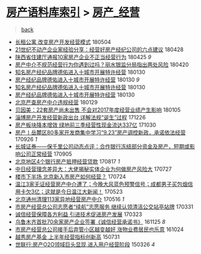 [房产语料库索引](../../README.md)  > [房产_经营](房产_经营.md)
====
> [back](../README.md)

- [长租公寓 改变房产开发经营模式](http://jkwz.applinzi.com/ittc/7099051844070540299.html#%E9%95%BF%E7%A7%9F%E5%85%AC%E5%AF%93+%E6%94%B9%E5%8F%98%E6%88%BF%E4%BA%A7%E5%BC%80%E5%8F%91%E7%BB%8F%E8%90%A5%E6%A8%A1%E5%BC%8F) 180504  
- [21世纪不动产企业家经验分享：经营好房产经纪公司的六点建议](http://jkwz.applinzi.com/ittc/7096974615861789712.html#21%E4%B8%96%E7%BA%AA%E4%B8%8D%E5%8A%A8%E4%BA%A7%E4%BC%81%E4%B8%9A%E5%AE%B6%E7%BB%8F%E9%AA%8C%E5%88%86%E4%BA%AB%EF%BC%9A%E7%BB%8F%E8%90%A5%E5%A5%BD%E6%88%BF%E4%BA%A7%E7%BB%8F%E7%BA%AA%E5%85%AC%E5%8F%B8%E7%9A%84%E5%85%AD%E7%82%B9%E5%BB%BA%E8%AE%AE) 180428  
- [陕西省住建厅通报10家房产企业不正当经营行为](http://jkwz.applinzi.com/ittc/7095934179110028294.html#%E9%99%95%E8%A5%BF%E7%9C%81%E4%BD%8F%E5%BB%BA%E5%8E%85%E9%80%9A%E6%8A%A510%E5%AE%B6%E6%88%BF%E4%BA%A7%E4%BC%81%E4%B8%9A%E4%B8%8D%E6%AD%A3%E5%BD%93%E7%BB%8F%E8%90%A5%E8%A1%8C%E4%B8%BA) 180425 *9* 
- [房产中介不规范经营行为你遇到过吗？丽水银监分局指出两处风险](http://jkwz.applinzi.com/ittc/7094168189992961040.html#%E6%88%BF%E4%BA%A7%E4%B8%AD%E4%BB%8B%E4%B8%8D%E8%A7%84%E8%8C%83%E7%BB%8F%E8%90%A5%E8%A1%8C%E4%B8%BA%E4%BD%A0%E9%81%87%E5%88%B0%E8%BF%87%E5%90%97%EF%BC%9F%E4%B8%BD%E6%B0%B4%E9%93%B6%E7%9B%91%E5%88%86%E5%B1%80%E6%8C%87%E5%87%BA%E4%B8%A4%E5%A4%84%E9%A3%8E%E9%99%A9) 180420  
- [知名房产经纪品牌德佑进入十城市开展特许经营](http://jkwz.applinzi.com/ittc/7064423119962244106.html#%E7%9F%A5%E5%90%8D%E6%88%BF%E4%BA%A7%E7%BB%8F%E7%BA%AA%E5%93%81%E7%89%8C%E5%BE%B7%E4%BD%91%E8%BF%9B%E5%85%A5%E5%8D%81%E5%9F%8E%E5%B8%82%E5%BC%80%E5%B1%95%E7%89%B9%E8%AE%B8%E7%BB%8F%E8%90%A5) 180130  
- [房产经纪品牌德佑进入十城市开展特许经营](http://jkwz.applinzi.com/ittc/7064415731972572166.html#%E6%88%BF%E4%BA%A7%E7%BB%8F%E7%BA%AA%E5%93%81%E7%89%8C%E5%BE%B7%E4%BD%91%E8%BF%9B%E5%85%A5%E5%8D%81%E5%9F%8E%E5%B8%82%E5%BC%80%E5%B1%95%E7%89%B9%E8%AE%B8%E7%BB%8F%E8%90%A5) 180130 *9* 
- [知名房产经纪品牌德佑进入十城市开展特许经营](http://jkwz.applinzi.com/ittc/7064415300449993734.html#%E7%9F%A5%E5%90%8D%E6%88%BF%E4%BA%A7%E7%BB%8F%E7%BA%AA%E5%93%81%E7%89%8C%E5%BE%B7%E4%BD%91%E8%BF%9B%E5%85%A5%E5%8D%81%E5%9F%8E%E5%B8%82%E5%BC%80%E5%B1%95%E7%89%B9%E8%AE%B8%E7%BB%8F%E8%90%A5) 180130  
- [房产经纪品牌德佑进入十城市开展特许经营](http://jkwz.applinzi.com/ittc/7064415312265348106.html#%E6%88%BF%E4%BA%A7%E7%BB%8F%E7%BA%AA%E5%93%81%E7%89%8C%E5%BE%B7%E4%BD%91%E8%BF%9B%E5%85%A5%E5%8D%81%E5%9F%8E%E5%B8%82%E5%BC%80%E5%B1%95%E7%89%B9%E8%AE%B8%E7%BB%8F%E8%90%A5) 180130  
- [北京严查房产中介违规经营](http://jkwz.applinzi.com/ittc/7063897645443974150.html#%E5%8C%97%E4%BA%AC%E4%B8%A5%E6%9F%A5%E6%88%BF%E4%BA%A7%E4%B8%AD%E4%BB%8B%E8%BF%9D%E8%A7%84%E7%BB%8F%E8%90%A5) 180129  
- [贝因美：22套房产尚未出售 不会对2017年度经营业绩产生影响](http://jkwz.applinzi.com/ittc/7055218023042909190.html#%E8%B4%9D%E5%9B%A0%E7%BE%8E%EF%BC%9A22%E5%A5%97%E6%88%BF%E4%BA%A7%E5%B0%9A%E6%9C%AA%E5%87%BA%E5%94%AE+%E4%B8%8D%E4%BC%9A%E5%AF%B92017%E5%B9%B4%E5%BA%A6%E7%BB%8F%E8%90%A5%E4%B8%9A%E7%BB%A9%E4%BA%A7%E7%94%9F%E5%BD%B1%E5%93%8D) 180105  
- [淄博房产开发经营新政出台 详解法规“诞生”过程](http://jkwz.applinzi.com/ittc/7051446364636988432.html#%E6%B7%84%E5%8D%9A%E6%88%BF%E4%BA%A7%E5%BC%80%E5%8F%91%E7%BB%8F%E8%90%A5%E6%96%B0%E6%94%BF%E5%87%BA%E5%8F%B0+%E8%AF%A6%E8%A7%A3%E6%B3%95%E8%A7%84%E2%80%9C%E8%AF%9E%E7%94%9F%E2%80%9D%E8%BF%87%E7%A8%8B) 171226  
- [房产板块降本增效 绿地前三季经营性现金流达337亿](http://jkwz.applinzi.com/ittc/7030179419950416913.html#%E6%88%BF%E4%BA%A7%E6%9D%BF%E5%9D%97%E9%99%8D%E6%9C%AC%E5%A2%9E%E6%95%88+%E7%BB%BF%E5%9C%B0%E5%89%8D%E4%B8%89%E5%AD%A3%E7%BB%8F%E8%90%A5%E6%80%A7%E7%8E%B0%E9%87%91%E6%B5%81%E8%BE%BE337%E4%BA%BF) 171030  
- [房产丨岳麓区80多家开发商集中学习“9.23”房产调控新政，承诺依法经营](http://jkwz.applinzi.com/ittc/7017668497906336784.html#%E6%88%BF%E4%BA%A7%E4%B8%A8%E5%B2%B3%E9%BA%93%E5%8C%BA80%E5%A4%9A%E5%AE%B6%E5%BC%80%E5%8F%91%E5%95%86%E9%9B%86%E4%B8%AD%E5%AD%A6%E4%B9%A0%E2%80%9C9.23%E2%80%9D%E6%88%BF%E4%BA%A7%E8%B0%83%E6%8E%A7%E6%96%B0%E6%94%BF%EF%BC%8C%E6%89%BF%E8%AF%BA%E4%BE%9D%E6%B3%95%E7%BB%8F%E8%90%A5) 170926 *1* 
- [长城证券——保千里公司动态点评：合作银行冻结部分资金及房产，短期或影响公司正常经营](http://jkwz.applinzi.com/ittc/7009833610495132689.html#%E9%95%BF%E5%9F%8E%E8%AF%81%E5%88%B8%E2%80%94%E2%80%94%E4%BF%9D%E5%8D%83%E9%87%8C%E5%85%AC%E5%8F%B8%E5%8A%A8%E6%80%81%E7%82%B9%E8%AF%84%EF%BC%9A%E5%90%88%E4%BD%9C%E9%93%B6%E8%A1%8C%E5%86%BB%E7%BB%93%E9%83%A8%E5%88%86%E8%B5%84%E9%87%91%E5%8F%8A%E6%88%BF%E4%BA%A7%EF%BC%8C%E7%9F%AD%E6%9C%9F%E6%88%96%E5%BD%B1%E5%93%8D%E5%85%AC%E5%8F%B8%E6%AD%A3%E5%B8%B8%E7%BB%8F%E8%90%A5) 170905  
- [北京地区4个银行房产抵押经营贷款](http://jkwz.applinzi.com/ittc/7002681264967255056.html#%E5%8C%97%E4%BA%AC%E5%9C%B0%E5%8C%BA4%E4%B8%AA%E9%93%B6%E8%A1%8C%E6%88%BF%E4%BA%A7%E6%8A%B5%E6%8A%BC%E7%BB%8F%E8%90%A5%E8%B4%B7%E6%AC%BE) 170817 *1* 
- [中日经营理念差异大：大佬揭秘实体企业为何做房产风险大](http://jkwz.applinzi.com/ittc/6995037774082999313.html#%E4%B8%AD%E6%97%A5%E7%BB%8F%E8%90%A5%E7%90%86%E5%BF%B5%E5%B7%AE%E5%BC%82%E5%A4%A7%EF%BC%9A%E5%A4%A7%E4%BD%AC%E6%8F%AD%E7%A7%98%E5%AE%9E%E4%BD%93%E4%BC%81%E4%B8%9A%E4%B8%BA%E4%BD%95%E5%81%9A%E6%88%BF%E4%BA%A7%E9%A3%8E%E9%99%A9%E5%A4%A7) 170727  
- [楼市下半场 北京新入市房产如何经营？](http://jkwz.applinzi.com/ittc/6993877877651932176.html#%E6%A5%BC%E5%B8%82%E4%B8%8B%E5%8D%8A%E5%9C%BA+%E5%8C%97%E4%BA%AC%E6%96%B0%E5%85%A5%E5%B8%82%E6%88%BF%E4%BA%A7%E5%A6%82%E4%BD%95%E7%BB%8F%E8%90%A5%EF%BC%9F) 170724  
- [温江3家无证经营房产中介遭了；今晚大风蓝色预警信号；成都男子买包烟信用卡欠3亿；这就是今日温江大新闻！](http://jkwz.applinzi.com/ittc/6970936594780390404.html#%E6%B8%A9%E6%B1%9F3%E5%AE%B6%E6%97%A0%E8%AF%81%E7%BB%8F%E8%90%A5%E6%88%BF%E4%BA%A7%E4%B8%AD%E4%BB%8B%E9%81%AD%E4%BA%86%EF%BC%9B%E4%BB%8A%E6%99%9A%E5%A4%A7%E9%A3%8E%E8%93%9D%E8%89%B2%E9%A2%84%E8%AD%A6%E4%BF%A1%E5%8F%B7%EF%BC%9B%E6%88%90%E9%83%BD%E7%94%B7%E5%AD%90%E4%B9%B0%E5%8C%85%E7%83%9F%E4%BF%A1%E7%94%A8%E5%8D%A1%E6%AC%A03%E4%BA%BF%EF%BC%9B%E8%BF%99%E5%B0%B1%E6%98%AF%E4%BB%8A%E6%97%A5%E6%B8%A9%E6%B1%9F%E5%A4%A7%E6%96%B0%E9%97%BB%EF%BC%81) 170523  
- [北京通州清理113家异地经营房产中介](http://jkwz.applinzi.com/ittc/6968342564691248132.html#%E5%8C%97%E4%BA%AC%E9%80%9A%E5%B7%9E%E6%B8%85%E7%90%86113%E5%AE%B6%E5%BC%82%E5%9C%B0%E7%BB%8F%E8%90%A5%E6%88%BF%E4%BA%A7%E4%B8%AD%E4%BB%8B) 170516 *1* 
- [市房产经营总公司志愿者“续航”志愿服务 继续认领清洁公交站亭站牌](http://jkwz.applinzi.com/ittc/6951017618533254149.html#%E5%B8%82%E6%88%BF%E4%BA%A7%E7%BB%8F%E8%90%A5%E6%80%BB%E5%85%AC%E5%8F%B8%E5%BF%97%E6%84%BF%E8%80%85%E2%80%9C%E7%BB%AD%E8%88%AA%E2%80%9D%E5%BF%97%E6%84%BF%E6%9C%8D%E5%8A%A1+%E7%BB%A7%E7%BB%AD%E8%AE%A4%E9%A2%86%E6%B8%85%E6%B4%81%E5%85%AC%E4%BA%A4%E7%AB%99%E4%BA%AD%E7%AB%99%E7%89%8C) 170331  
- [诚信经营保障各方利益 引进技术促进房产发展](http://jkwz.applinzi.com/ittc/6948161198439793669.html#%E8%AF%9A%E4%BF%A1%E7%BB%8F%E8%90%A5%E4%BF%9D%E9%9A%9C%E5%90%84%E6%96%B9%E5%88%A9%E7%9B%8A+%E5%BC%95%E8%BF%9B%E6%8A%80%E6%9C%AF%E4%BF%83%E8%BF%9B%E6%88%BF%E4%BA%A7%E5%8F%91%E5%B1%95) 170323  
- [乌鲁木齐首批70余家房产企业签署《诚信经营承诺书》](http://jkwz.applinzi.com/ittc/6904486369295860740.html#%E4%B9%8C%E9%B2%81%E6%9C%A8%E9%BD%90%E9%A6%96%E6%89%B970%E4%BD%99%E5%AE%B6%E6%88%BF%E4%BA%A7%E4%BC%81%E4%B8%9A%E7%AD%BE%E7%BD%B2%E3%80%8A%E8%AF%9A%E4%BF%A1%E7%BB%8F%E8%90%A5%E6%89%BF%E8%AF%BA%E4%B9%A6%E3%80%8B) 161125 *8* 
- [市房产经营总公司接手后弃管小区越变越好 涨物业费居民也乐意](http://jkwz.applinzi.com/ittc/6892551663943943172.html#%E5%B8%82%E6%88%BF%E4%BA%A7%E7%BB%8F%E8%90%A5%E6%80%BB%E5%85%AC%E5%8F%B8%E6%8E%A5%E6%89%8B%E5%90%8E%E5%BC%83%E7%AE%A1%E5%B0%8F%E5%8C%BA%E8%B6%8A%E5%8F%98%E8%B6%8A%E5%A5%BD+%E6%B6%A8%E7%89%A9%E4%B8%9A%E8%B4%B9%E5%B1%85%E6%B0%91%E4%B9%9F%E4%B9%90%E6%84%8F) 161024  
- [越秀房产基金 上半年经营指标创新高](http://jkwz.applinzi.com/ittc/547650611424955129.html#%E8%B6%8A%E7%A7%80%E6%88%BF%E4%BA%A7%E5%9F%BA%E9%87%91+%E4%B8%8A%E5%8D%8A%E5%B9%B4%E7%BB%8F%E8%90%A5%E6%8C%87%E6%A0%87%E5%88%9B%E6%96%B0%E9%AB%98) 150731  
- [世联行:房产O2O领域巨头显现,进入用户经营阶段](http://jkwz.applinzi.com/ittc/547650611395452770.html#%E4%B8%96%E8%81%94%E8%A1%8C%3A%E6%88%BF%E4%BA%A7O2O%E9%A2%86%E5%9F%9F%E5%B7%A8%E5%A4%B4%E6%98%BE%E7%8E%B0%2C%E8%BF%9B%E5%85%A5%E7%94%A8%E6%88%B7%E7%BB%8F%E8%90%A5%E9%98%B6%E6%AE%B5) 150326 *4* 
